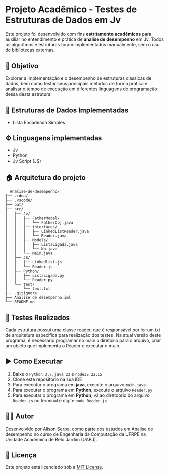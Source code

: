 # Projeto Acadêmico - Testes de Estruturas de Dados em Jv

Este projeto foi desenvolvido com fins **estritamente acadêmicos** para auxiliar no entendimento e prática de **analise de desempenho** em Jv. Todos os algoritmos e estruturas foram implementados manualmente, sem o uso de bibliotecas externas.

## 📘 Objetivo

Explorar a implementação e o desempenho de estruturas clássicas de dados, bem como testar seus principais métodos de forma prática e analisar o tempo de execução em diferentes linguagens de programação dessa desta estrutura.

## 🧱 Estruturas de Dados Implementadas

- Lista Encadeada Simples

## ⚙️ Linguagens implementadas

- Jv
- Python
- Jv Script (JS)

## 🏠 Arquitetura do projeto
```
  Analise-de-desempenho/
├── .idea/
├── .vscode/
├── out/
├── src/
│   ├── Jv/
│   │   ├── FatherModel/
│   │   │   └── FatherObj.java
│   │   ├── interfaces/
│   │   │   ├── LinkedListReader.java
│   │   │   └── Reader.java
│   │   ├── Models/
│   │   │   ├── ListaLigada.java
│   │   │   └── No.java
│   │   └── Main.java
│   ├── JS/
│   │   ├── Linkedlist.js
│   │   └── Reader.js
│   ├── Python/
│   │   ├── ListaLigada.py
│   │   └── Reader.py
│   └── test/
│       └── text.txt
├── .gitignore
├── Analise de desempenho.iml
└── README.md

```

## 🧪 Testes Realizados

Cada estrutura possui uma classe reader, que é responsável por ler um txt de arquitetura especifica para realização dos testes.
Na atual versão deste programa, é necessario programar no main o diretorio para o arquivo, criar um objeto que implementa o Reader e executar o main.

## ▶️ Como Executar

1. Baixe o `Python 3.7`, `java 23` e `nodeJS 22.15`
1. Clone este repositório na sua IDE
3. Para executar o programa em **java**, execute o arquivo `main.java`
4. Para executar o programa em **Python**, execute o arquivo `Reader.py`
5. Para executar o programa em **Python**, vá ao diretoório do arquivo `Reader.js` no terminal e digite `node Reader.js`

## 👨‍💻 Autor

Desenvolvido por Alison Serpa, como parte dos estudos em Analise de desempenho no curso de Engenharia da Computação da UFRPE na Unidade Academica de Belo Jardim (UABJ).

## 📄 Licença

Este projeto está licenciado sob a [MIT License](LICENSE).
